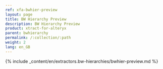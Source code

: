 ```yaml
---
ref: xfa-bwhier-preview
layout: page
title: BW Hierarchy Preview
description: BW Hierarchy Preview
product: xtract-for-alteryx
parent: bwhierarchy
permalink: /:collection/:path
weight: 2
lang: en_GB
---
```


{% include _content/en/extractors.bw-hierarchies/bwhier-preview.md %} 